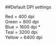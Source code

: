 ##Default DPI settings

Red = 400 dpi  
Green = 800 dpi  
Blue = 1600 dpi *  
Teal = 3200 dpi  
Yellow = 6400 dpi  
